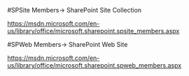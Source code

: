 ﻿#SPSite Members-> SharePoint Site Collection 

https://msdn.microsoft.com/en-us/library/office/microsoft.sharepoint.spsite_members.aspx

	
#SPWeb Members-> SharePoint Web Site 

https://msdn.microsoft.com/en-us/library/office/microsoft.sharepoint.spweb_members.aspx





